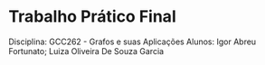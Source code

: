 # Trabalho Prático Final 

Disciplina: GCC262 - Grafos e suas Aplicações
Alunos: Igor Abreu Fortunato; Luiza Oliveira De Souza Garcia
